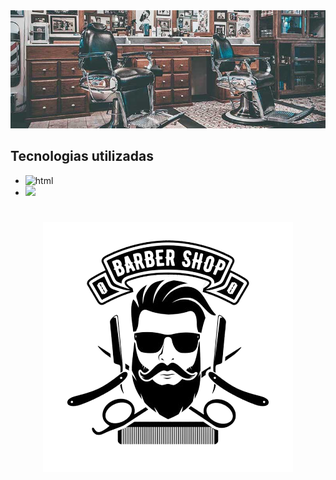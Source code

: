 <img src="img/banner.jpg" alt="banner"   widht="250px"/>


<h2>Tecnologias utilizadas</h2>
   
   - <img src="https://img.shields.io/badge/HTML5-E34F26?style=for-the-badge&logo=html5&logoColor=white" alt="html"/> 
   - <img src="https://img.shields.io/badge/CSS3-1572B6?style=for-the-badge&logo=css3&logoColor=white" atl="css"/>
<h1 align="center">

<img src="img/barber shop.png" alt="barber"   widht="-10px"/>


</h1>
